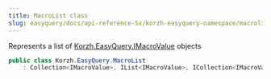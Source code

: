 ```yaml
---
title: MacroList class
slug: easyquery/docs/api-reference-5x/korzh-easyquery-namespace/macrolist-class
---
```



Represents a list of [Korzh.EasyQuery.IMacroValue](/api-reference-5x/korzh-easyquery-namespace/imacrovalue-interface) objects
```csharp
public class Korzh.EasyQuery.MacroList
    : Collection<IMacroValue>, IList<IMacroValue>, ICollection<IMacroValue>, IEnumerable<IMacroValue>, IEnumerable, IList, ICollection, IReadOnlyList<IMacroValue>, IReadOnlyCollection<IMacroValue>

```